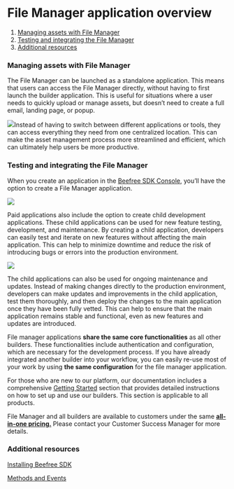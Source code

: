 # File Manager application overview

1. [Managing assets with File Manager](broken-reference)
2. [Testing and integrating the File Manager](broken-reference)
3. [Additional resources](broken-reference)

### Managing assets with File Manager <a href="#managing-assets-with-file-manager" id="managing-assets-with-file-manager"></a>

The File Manager can be launched as a standalone application. This means that users can access the File Manager directly, without having to first launch the builder application. This is useful for situations where a user needs to quickly upload or manage assets, but doesn’t need to create a full email, landing page, or popup.

![](https://docs.beefree.io/wp-content/uploads/2023/04/Recording-13.gif)Instead of having to switch between different applications or tools, they can access everything they need from one centralized location. This can make the asset management process more streamlined and efficient, which can ultimately help users be more productive.

### Testing and integrating the File Manager <a href="#testing-and-integrating-the-file-manager" id="testing-and-integrating-the-file-manager"></a>

When you create an application in the [Beefree SDK Console](https://dam.beefree.io/devmain), you’ll have the option to create a File Manager application.

![](https://docs.beefree.io/wp-content/uploads/2023/04/file-manager-1-1024x136.png)

Paid applications also include the option to create child development applications. These child applications can be used for new feature testing, development, and maintenance. By creating a child application, developers can easily test and iterate on new features without affecting the main application. This can help to minimize downtime and reduce the risk of introducing bugs or errors into the production environment.

![](https://docs.beefree.io/wp-content/uploads/2023/05/Screenshot-2023-05-02-at-17.54.19-1.png)

The child applications can also be used for ongoing maintenance and updates. Instead of making changes directly to the production environment, developers can make updates and improvements in the child application, test them thoroughly, and then deploy the changes to the main application once they have been fully vetted. This can help to ensure that the main application remains stable and functional, even as new features and updates are introduced.

File manager applications **share the same core functionalities** as all other builders. These functionalities include authentication and configuration, which are necessary for the development process. If you have already integrated another builder into your workflow, you can easily re-use most of your work by using **the same configuration** for the file manager application.

For those who are new to our platform, our documentation includes a comprehensive [Getting Started](https://docs.beefree.io/initializing-bee-plugin/) section that provides detailed instructions on how to set up and use our builders. This section is applicable to all products.

File Manager and all builders are available to  customers under the same [**all-in-one pricing.**](https://dam.beefree.io/pluginpricing) Please contact your Customer Success Manager for more details.

### Additional resources <a href="#additional-resources" id="additional-resources"></a>

[Installing Beefree SDK](https://docs.beefree.io/initializing-bee-plugin/)

[Methods and Events](https://docs.beefree.io/methods-and-events/)

